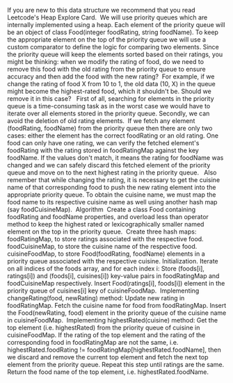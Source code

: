 If you are new to this data structure we recommend that you read Leetcode's Heap Explore Card.
​
We will use priority queues which are internally implemented using a heap. Each element of the priority queue will be an object of class Food(integer foodRating, string foodName). To keep the appropriate element on the top of the priority queue we will use a custom comparator to define the logic for comparing two elements.
​
Since the priority queue will keep the elements sorted based on their ratings, you might be thinking: when we modify the rating of food, do we need to remove this food with the old rating from the priority queue to ensure accuracy and then add the food with the new rating?
​
For example, if we change the rating of food X from 10 to 1, the old data (10, X) in the queue might become the highest-rated food, which it shouldn't be. Should we remove it in this case?
​
​
First of all, searching for elements in the priority queue is a time-consuming task as in the worst case we would have to iterate over all elements stored in the priority queue.
​
Secondly, we can avoid the deletion of old rating elements.
​
If we fetch any element (foodRating, foodName) from the priority queue then there are only two cases: either the element has the correct foodRating or an old rating.
One food can only have one rating, we can verify the fetched element's foodRating with the rating stored in foodRatingMap against the key foodName. If the values don't match, it means the rating for foodName was changed and we can safely discard this fetched element of the priority queue and move on to the next highest rating in the priority queue.
​
​
Also remember that while changing the rating, it is necessary to get the cuisine name of that corresponding food to push the new rating element into the appropriate priority queue. To obtain the cuisine name, we must map the food name to its respective cuisine name as well using another hash map (say foodCuisineMap).
​
Algorithm
​
Create a class Food containing foodRating and foodName properties, and overload less than operator method to keep the highest rated or lexicographically smaller named element on the top in the priority queue.
​
Create three hash maps:
foodRatingMap, to store ratings associated with the respective food.
foodCuisineMap, to store the cuisine name of the respective food.
cuisineFoodMap, to store Food(foodRating, foodName) elements in a priority queue associated with the respective cuisine.
​
Initialization. Iterate on all indices of the foods array, and for each index i:
Store (foods[i], ratings[i]) and (foods[i], cuisines[i]) key-value pairs in foodRatingMap and foodCuisineMap respectively.
Insert Food(ratings[i], foods[i]) element in the priority queue of cuisines[i] key of cuisineFoodMap.
​
Implementing changeRating(food, newRating) method:
Update new rating in foodRatingMap.
Fetch the cuisine name for food from foodRatingMap.
Insert the Food(newRating, food) element in the priority queue of the cuisine name in cuisineFoodMap.
​
Implementing highestRated(cuisine) method:
Get the top element (i.e. highestRated) from the priority queue of cuisine in cuisineFoodMap.
If the rating of the top element and the rating of the corresponding food in foodRatingMap are not the same, i.e. highestRated.foodRating != foodRatingMap[highestRated.foodName], then we discard and remove the current top element and fetch the next top element from the priority queue. Repeat this step until ratings are the same.
Return the food name of the top element, i.e. highestRated.foodName.
​